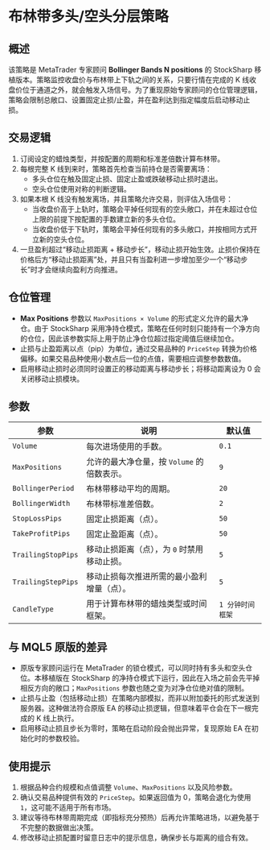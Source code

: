 # 布林带多头/空头分层策略

## 概述

该策略是 MetaTrader 专家顾问 **Bollinger Bands N positions** 的 StockSharp 移植版本。策略监控收盘价与布林带上下轨之间的关系，只要行情在完成的 K 线收盘价位于通道之外，就会触发入场信号。为了重现原始专家顾问的仓位管理逻辑，策略会限制总敞口、设置固定止损/止盈，并在盈利达到指定幅度后启动移动止损。

## 交易逻辑

1. 订阅设定的蜡烛类型，并按配置的周期和标准差倍数计算布林带。
2. 每根完整 K 线到来时，策略首先检查当前持仓是否需要离场：
   - 多头仓位在触及固定止损、固定止盈或跌破移动止损时退出。
   - 空头仓位使用对称的判断逻辑。
3. 如果本根 K 线没有触发离场，并且策略允许交易，则评估入场信号：
   - 当收盘价高于上轨时，策略会平掉任何现有的空头敞口，并在未超过仓位上限的前提下按配置的手数建立新的多头仓位。
   - 当收盘价低于下轨时，策略会平掉任何现有的多头敞口，并按相同方式开立新的空头仓位。
4. 一旦盈利超过“移动止损距离 + 移动步长”，移动止损开始生效。止损价保持在价格后方“移动止损距离”处，并且只有当盈利进一步增加至少一个“移动步长”时才会继续向盈利方向推进。

## 仓位管理

- **Max Positions** 参数以 `MaxPositions × Volume` 的形式定义允许的最大净仓。由于 StockSharp 采用净持仓模式，策略在任何时刻只能持有一个净方向的仓位，因此该参数实际上用于防止净仓位超过指定阈值后继续加仓。
- 止损与止盈距离以点（pip）为单位，通过交易品种的 `PriceStep` 转换为价格偏移。如果交易品种使用小数点后一位的点值，需要相应调整参数数值。
- 启用移动止损时必须同时设置正的移动距离与移动步长；将移动距离设为 0 会关闭移动止损模块。

## 参数

| 参数 | 说明 | 默认值 |
|------|------|-------|
| `Volume` | 每次进场使用的手数。 | `0.1` |
| `MaxPositions` | 允许的最大净仓量，按 `Volume` 的倍数表示。 | `9` |
| `BollingerPeriod` | 布林带移动平均的周期。 | `20` |
| `BollingerWidth` | 布林带标准差倍数。 | `2` |
| `StopLossPips` | 固定止损距离（点）。 | `50` |
| `TakeProfitPips` | 固定止盈距离（点）。 | `50` |
| `TrailingStopPips` | 移动止损距离（点），为 `0` 时禁用移动止损。 | `5` |
| `TrailingStepPips` | 移动止损每次推进所需的最小盈利增量（点）。 | `5` |
| `CandleType` | 用于计算布林带的蜡烛类型或时间框架。 | `1 分钟时间框架` |

## 与 MQL5 原版的差异

- 原版专家顾问运行在 MetaTrader 的锁仓模式，可以同时持有多头和空头仓位。本移植版在 StockSharp 的净持仓模式下运行，因此在入场之前会先平掉相反方向的敞口；`MaxPositions` 参数也随之变为对净仓位绝对值的限制。
- 止损与止盈（包括移动止损）在策略内部模拟，而非以附加委托的形式发送到服务器。这种做法符合原版 EA 的移动止损逻辑，但意味着平仓会在下一根完成的 K 线上执行。
- 启用移动止损且步长为零时，策略在启动阶段会抛出异常，复现原始 EA 在初始化时的参数校验。

## 使用提示

1. 根据品种合约规模和点值调整 `Volume`、`MaxPositions` 以及风险参数。
2. 确认交易品种提供有效的 `PriceStep`。如果返回值为 0，策略会退化为使用 `1`，这可能不适用于所有市场。
3. 建议等待布林带周期完成（即指标充分预热）后再允许策略进场，以避免基于不完整的数据做出决策。
4. 修改移动止损配置时留意日志中的提示信息，确保步长与距离的组合有效。
